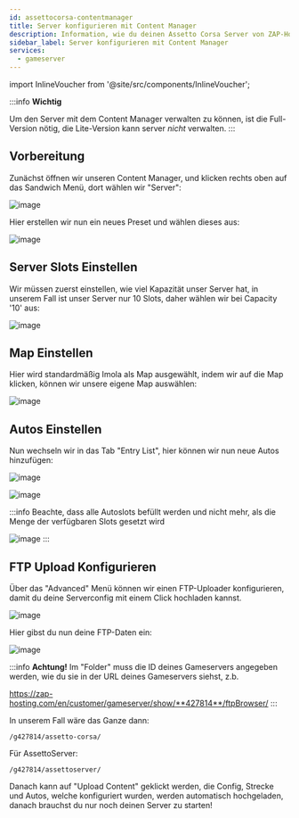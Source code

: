 ```yaml
---
id: assettocorsa-contentmanager
title: Server konfigurieren mit Content Manager
description: Information, wie du deinen Assetto Corsa Server von ZAP-Hosting mittels des Content-Managers konfigurieren kannst - ZAP-Hosting.com Dokumentation
sidebar_label: Server konfigurieren mit Content Manager
services:
  - gameserver
---
```


import InlineVoucher from '@site/src/components/InlineVoucher';

:::info
**Wichtig** 

Um den Server mit dem Content Manager verwalten zu können, ist die Full-Version nötig, die Lite-Version kann server *nicht* verwalten.
:::

<InlineVoucher />

## Vorbereitung

Zunächst öffnen wir unseren Content Manager, und klicken rechts oben auf das Sandwich Menü, dort wählen wir "Server":

![image](https://user-images.githubusercontent.com/13604413/159136989-b4cfb732-072d-472d-bb8b-8abe97508107.png)

Hier erstellen wir nun ein neues Preset und wählen dieses aus:

![image](https://user-images.githubusercontent.com/13604413/159136995-7994802f-4902-47c2-bdde-97187e7ccbf0.png)


## Server Slots Einstellen

Wir müssen zuerst einstellen, wie viel Kapazität unser Server hat, in unserem Fall ist unser Server nur 10 Slots, daher wählen wir bei Capacity '10' aus:

![image](https://user-images.githubusercontent.com/13604413/159137001-22301dbb-838a-46dc-a24c-ebdf903b1768.png)

## Map Einstellen

Hier wird standardmäßig Imola als Map ausgewählt, indem wir auf die Map klicken, können wir unsere eigene Map auswählen:

![image](https://user-images.githubusercontent.com/13604413/159137008-d2e5e0ef-d3df-402e-9611-66b93b4916fb.png)



## Autos Einstellen

Nun wechseln wir in das Tab "Entry List", hier können wir nun neue Autos hinzufügen:

![image](https://user-images.githubusercontent.com/13604413/159137029-f4dcf8ef-c3f6-4428-bb1e-27315637c36a.png)


![image](https://user-images.githubusercontent.com/13604413/159137034-22cb04a5-17a4-4c39-9697-c65fdac44561.png)



:::info
Beachte, dass alle Autoslots befüllt werden und nicht mehr, als die Menge der verfügbaren Slots gesetzt wird

![image](https://user-images.githubusercontent.com/13604413/159137039-17947b65-947a-4276-b681-0a7f27b49e3e.png)
:::

## FTP Upload Konfigurieren

Über das "Advanced" Menü können wir einen FTP-Uploader konfigurieren, damit du deine Serverconfig mit einem Click hochladen kannst.

![image](https://user-images.githubusercontent.com/13604413/159137074-ab04ba8b-29af-499f-a938-f611c6046cce.png)


Hier gibst du nun deine FTP-Daten ein:

![image](https://user-images.githubusercontent.com/13604413/159137117-597633df-d277-4ae6-b5bc-e155b4fbdf30.png)


:::info
**Achtung!** Im "Folder" muss die ID deines Gameservers angegeben werden, wie du sie in der URL deines Gameservers siehst, z.b. 

https://zap-hosting.com/en/customer/gameserver/show/**427814**/ftpBrowser/
:::

In unserem Fall wäre das Ganze dann:

```
/g427814/assetto-corsa/
```

Für AssettoServer: 

```
/g427814/assettoserver/
```

Danach kann auf "Upload Content" geklickt werden, die Config, Strecke und Autos, welche konfiguriert wurden, werden automatisch hochgeladen, danach brauchst du nur noch deinen Server zu starten!